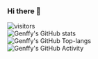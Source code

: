 ### Hi there 👋
![visitors](https://visitor-badge.glitch.me/badge?page_id=genffy.genffy&left_color=green&right_color=red)       
![Genffy's GitHub stats](https://github-readme-stats.vercel.app/api?username=genffy&theme=prussian&show_icons=true&count_private=true&hide_border=true)     
![Genffy's GitHub Top-langs](https://github-readme-stats.vercel.app/api/top-langs/?username=genffy&layout=compact&theme=prussian)       
![Genffy's GitHub Activity](https://activity-graph.herokuapp.com/graph?username=genffy&theme=github)            

<!--
**genffy/genffy** is a ✨ _special_ ✨ repository because its `README.md` (this file) appears on your GitHub profile.

Here are some ideas to get you started:

- 🔭 I’m currently working on ...
- 🌱 I’m currently learning ...
- 👯 I’m looking to collaborate on ...
- 🤔 I’m looking for help with ...
- 💬 Ask me about ...
- 📫 How to reach me: ...
- 😄 Pronouns: ...
- ⚡ Fun fact: ...
-->
